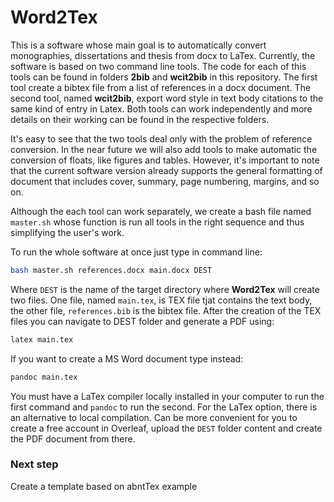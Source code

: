 # Word2Tex

This is a software whose main goal is to automatically convert monographies, dissertations and thesis from docx to LaTex. Currently, the software is based on two command line tools. The code for each of this tools can be found in folders **2bib** and **wcit2bib** in this repository. The first tool create a bibtex file from a list of references in a docx document. The second tool, named **wcit2bib**, export word style in text body citations to the same kind of entry in Latex. Both tools can work independently and more details on their working can be found in the respective folders.

It's easy to see that the two tools deal only with the problem of reference conversion. In the near future we will also add tools to make automatic the conversion of floats, like figures and tables. However, it's important to note that the current software version already supports the general formatting of document that includes cover, summary, page numbering, margins, and so on.

Although the each tool can work separately, we create a bash file named `master.sh` whose function is run all tools in the right sequence and thus simplifying the user's work.

To run the whole software at once just type in command line:

```bash
bash master.sh references.docx main.docx DEST
```

Where `DEST` is the name of the target directory where **Word2Tex** will create two files. One file, named `main.tex`, is TEX file tjat contains the text body, the other file, `references.bib` is the bibtex file. After the creation of the TEX files you can navigate to DEST folder and generate a PDF using:

```bash
latex main.tex
```

If you want to create a MS Word document type instead:

```bash
pandoc main.tex
```
You must have a LaTex compiler locally installed in your computer to run the first command and `pandoc` to run the second. For the LaTex option, there is an alternative to local compilation. Can be more convenient for you to create a free account in Overleaf, upload the `DEST` folder content and create the PDF document from there.

### Next step

Create a template based on abntTex example

